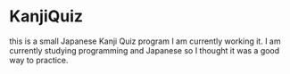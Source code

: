 # KanjiQuiz

this is a small Japanese Kanji Quiz program I am currently working it. I am currently studying programming and Japanese so I thought it was a good way to practice.
